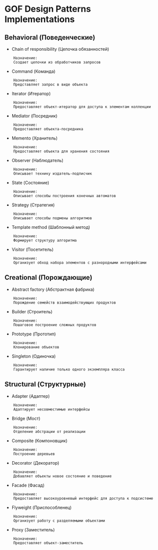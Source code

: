 # GOF Design Patterns Implementations

## Behavioral (Поведенческие)

- Chain of responsibility (Цепочка обязанностей)

```
    Назначение:
    Создает цепочки из обработчиков запросов
```

- Command (Команда)

```
    Назначение:
    Представляет запрос в виде объекта
```

- Iterator (Итератор)

```
    Назначение:
    Предоставляет объект-итератор для доступа к элементам коллекции
```

- Mediator (Посредник)

```
    Назначение:
    Предоставляет объекта-посредника
```

- Memento (Хранитель)

```
    Назначение:
    Предоставляет объекта для хранения состояния
```

- Observer (Наблюдатель)

```
    Назначение:
    Описывает технику издатель-подписчик
```

- State (Состояние)

```
    Назначение:
    Описывает способы построения конечных автоматов
```

- Strategy (Стратегия)

```
    Назначение:
    Описывает способы подмены алгоритмов
```

- Template method (Шаблонный метод)

```
    Назначение:
    Формирует структуру алгоритма
```

- Visitor (Посетитель)

```
    Назначение:
    Организует обход набора элементов с разнородными интерфейсами
```

## Creational (Порождающие)

- Abstract factory (Абстрактная фабрика)

```
    Назначение:
    Порождение семейств взаимодействующих продуктов
```

- Builder (Строитель)

```
    Назначение:
    Пошаговое построение сложных продуктов
```

- Prototype (Прототип)

```
    Назначение:
    Клонирование объектов
```

- Singleton (Одиночка)

```
    Назначение:
    Гарантирует наличие только одного экземпляра класса
```

## Structural (Структурные)

- Adapter (Адаптер)

```
    Назначение:
    Адаптирует несовместимые интерфейсы
```

- Bridge (Мост)

```
    Назначение:
    Отделение абстрации от реализации
```

- Composite (Компоновщик)

```
    Назначение:
    Построение деревьев
```

- Decorator (Декоратор)

```
    Назначение:
    Добавляет объекты новое состояние и поведение
```

- Facade (Фасад)

```
    Назначение:
    Предоставляет высокоуровневый интерфейс для доступа к подсистеме
```

- Flyweight (Приспособленец)

```
    Назначение:
    Организует работу с разделяемыми объектами
```

- Proxy (Заместитель)

```
    Назначение:
    Предоставляет объект-заместитель
```


